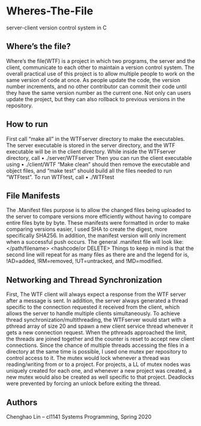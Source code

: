 # Wheres-The-File
server-client version control system in C
## Where’s the file?
Where’s the file(WTF) is a project in which two programs, the server and the
client, communicate to each other to maintain a version control system. The
overall practical use of this project is to allow multiple people to work on the
same version of code at once. As people update the code, the version number
increments, and no other contributor can commit their code until they have the
same version number as the current one. Not only can users update the project,
but they can also rollback to previous versions in the repository.
## How to run
First call “make all” in the WTFserver directory to make the executables. The
server executable is stored in the server directory, and the WTF executable will be
in the client directory. While inside the WTFserver directory, call
• ./server/WTFserver <port-number>
Then you can run the client executable using
• ./client/WTF <parameter>
“Make clean” should then remove the executable and object files, and “make
test” should build all the files needed to run “WTFtest”. To run WTFtest, call
• ./WTFtest <port-number>
## File Manifests
The .Manifest files purpose is to allow the changed files being uploaded to the
server to compare versions more efficiently without having to compare entire
files byte by byte. These manifests were formatted in order to make comparing
versions easier, I used SHA to create the digest, more specifically SHA256. In
addition, the manifest version will only increment when a successful push occurs. 
The general .manifest file will look like:
<File version number>
<File version number> <flag> </path/filename> <hashcode/or DELETE>
Things to keep in mind is that the second line will repeat for as many files as there
are and the legend for <flag> is, !AD=added, !RM=removed, !UT=untracked, and
!MD=modified.
## Networking and Thread Synchronization
First, The WTF client will always expect a response from the WTF server after a
message is sent. In addition, the server always generated a thread specific to the
connection requested it received from the client, which allows the server to
handle multiple clients simultaneously.
To achieve thread synchronization/multithreading, the WTFserver would start
with a pthread array of size 20 and spawn a new client service thread whenever it
gets a new connection request. When the pthreads approached the limit, the
threads are joined together and the counter is reset to accept new client
connections.
Since the chance of multiple threads accessing the files in a directory at the same
time is possible, I used one mutex per repository to control access to it. The
mutex would lock whenever a thread was reading/writing from or to a project.
For projects, a LL of mutex nodes was uniquely created for each one, and
whenever a new project was created, a new mutex would also be created as well
specific to that project. Deadlocks were prevented by forcing an unlock before
exiting the thread.
## Authors
Chenghao Lin – cl1141
Systems Programming, Spring 2020
